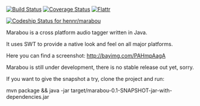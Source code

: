[![Build Status](https://secure.travis-ci.org/hennr/marabou.png?branch=master)](http://travis-ci.org/hennr/marabou)
[![Coverage Status](https://coveralls.io/repos/hennr/marabou/badge.svg?branch=master)](https://coveralls.io/r/hennr/marabou)
[![Flattr](http://api.flattr.com/button/flattr-badge-large.png)](https://flattr.com/submit/auto?user_id=hennr&url=https://github.com/hennr/marabou&title=marabou&language=java&tags=github&category=software)

[ ![Codeship Status for hennr/marabou](https://codeship.com/projects/0571c1f0-58a5-0132-9e3b-069770f0649f/status)](https://codeship.com/projects/50136)

Marabou is a cross platform audio tagger written in Java.

It uses SWT to provide a native look and feel on all major platforms.

Here you can find a screenshot:
http://bayimg.com/PAHmpAagA


Marabou is still under development, there is no stable release out yet, sorry.

If you want to give the snapshot a try, clone the project and run:

mvn package && java -jar target/marabou-0.1-SNAPSHOT-jar-with-dependencies.jar
